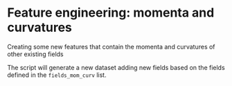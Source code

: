 # Feature engineering: momenta and curvatures

Creating some new features that contain the momenta and curvatures of other
existing fields

The script will generate a new dataset adding new fields based on the fields
defined in the `fields_mom_curv` list.

